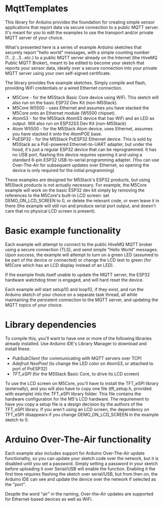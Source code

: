 # MqttTemplates

This library for Arduino provides the foundation for creating simple sensor applications that report
data via secure connection to a public MQTT server.  It's meant for you to edit the examples to use
the transport and/or private MQTT server of your choice.

What's presented here is a series of example Arduino sketches that securely report "hello world"
messages, with a simple counting number (1...2...3...etc.) to a public MQTT server already on the
Internet (the HiveMQ Public MQTT Broker), meant to be edited to become your sketch that reports your
sensor data, ideally over a secure connection into your private MQTT server using your own
self-signed certificate.

The library provides five example sketches.  Simply compile and flash, providing WiFi credentials
or a wired Ethernet connection.

* M5Core - for the M5Stack Basic Core device using WiFi.  This sketch will also run on the basic ESP32 Dev Kit (non-M5Stack).
* M5Core W5500 - uses Ethernet and assumes you have stacked the M5Core onto an Ethernet module (W5500 chipset).
* AtomS3 - for the M5Stack AtomS3 device that has WiFi and an LED as output.  Will also run on ESP32S3 Dev Kit (non-M5Stack)
* Atom W5500 - for the M5Stack Atom device, uses Ethernet, assumes you have stacked it onto the AtomPOE base.
* PoESP32 - for the M5Stack PoESP32 Ethernet device.  This is sold by M5Stack as a PoE-powered Ethernet-to-UART adapter,
  but under the hood, it's just a regular ESP32 device that can be reprogrammed.  It has no USB port, flashing this device requires opening it and
  using a standard 6-pin ESP32 USB-to-serial programming adapter.  (You can use Over-The-Air for subsequent updates
  over Ethernet, so opening the device is only required for the initial programming)

These examples are designed for M5Stack's ESP32 products, but using M5Stack products 
is not actually necessary.  For example,
the M5Core example will work on the basic ESP32 dev kit simply by removing the references
to the M5Core's built-in LCD screen: set DEMO_ON_LCD_SCREEN to 0, or delete the relevant code,
or even leave it in there (the example will still run and produce serial port output,
and doesn't care that no physical LCD screen is present).

# Basic example functionality

Each example will attempt to connect to the public HiveMQ MQTT broker using a secure connection
(TLS), and send simple "Hello World" messages.  Upon success, the example will attempt to turn
on a green LED (assumed to be part of the device or connected) or change the LCD text to green
(for M5Core which has an LCD display instead of an LED).

If the example finds itself unable to update the MQTT server, the ESP32 hardware watchdog timer is
engaged, and will hard reset the device.

Each example will start setup1() and loop1(), if they exist, and run the Arduino sketch of your
choice on a separate task thread, all while maintaining the persistent connection to the MQTT
server, and updating the MQTT topics of your choice.

# Library dependencies

To compile this, you'll want to have one or more of the following libraries already installed.
Use Arduino IDE's Library Manager to download and install these.

* *PubSubClient* (for communicating with MQTT servers over TCP)
* *Adafruit NeoPixel* (to change the LED color on AtomS3, or attached to port of PoESP32)
* *TFT_eSPI* (for the M5Stack Basic Core, to drive its LCD screen)

To use the LCD screen on M5Core, you'll have to install the TFT_eSPI library (externally),
and you will also have to copy one file (tft_setup.h, provided with example) into the TFT_eSPI library
folder.  This file contains the hardware configuration for the M5's LCD hardware.
The requirement to have you copy a setup file is a design decision by the authors of the TFT_eSPI library.
If you aren't using an LCD screen, the dependency on TFT_eSPI disappears if you change
DEMO_ON_LCD_SCREEN in the example sketch to 0.

# Arduino Over-The-Air functionality

Each example also includes support for Arduino Over-The-Air update functionality, so you
can update your sketch code over the network, but it is disabled until you set a password.
Simply setting a password in your sketch before uploading it over Serial/USB will enable the function.
Enabling it the first time requires flashing the sketch over serial/USB, but from then
on, the Arduino IDE can see and update the device over the network if selected as the "port".

Despite the word "air" in the naming, Over-the-Air updates are supported for Ethernet-based devices as well as WiFi.
